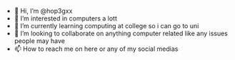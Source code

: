 - 👋 Hi, I’m @hop3gxx
- 👀 I’m interested in computers a lott
- 🌱 I’m currently learning computing at college so i can go to uni
- 💞️ I’m looking to collaborate on anything computer related like any issues people may have
- 📫 How to reach me on here or any of my social medias

<!---
hop3gxx/hop3gxx is a ✨ special ✨ repository because its `README.md` (this file) appears on your GitHub profile.
You can click the Preview link to take a look at your changes.
--->
